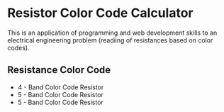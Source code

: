 # Resistor Color Code Calculator

This is an application of programming and web development skills to an electrical engineering problem (readiing of resistances based on color codes).

## Resistance Color Code
* 4 - Band Color Code Resistor
* 5 - Band Color Code Resistor
* 5 - Band Color Code Resistor